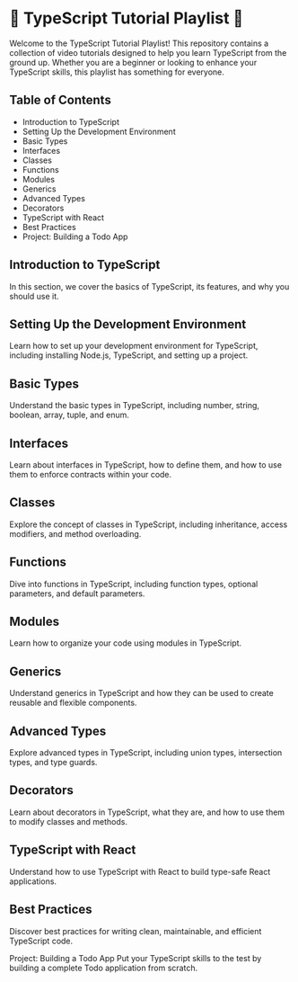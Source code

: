 # 🚀 TypeScript Tutorial Playlist 🧡
Welcome to the TypeScript Tutorial Playlist! This repository contains a collection of video tutorials designed to help you learn TypeScript from the ground up. Whether you are a beginner or looking to enhance your TypeScript skills, this playlist has something for everyone.

## Table of Contents
- Introduction to TypeScript
- Setting Up the Development Environment
- Basic Types
- Interfaces
- Classes
- Functions
- Modules
- Generics
- Advanced Types
- Decorators
- TypeScript with React
- Best Practices
- Project: Building a Todo App

## Introduction to TypeScript
In this section, we cover the basics of TypeScript, its features, and why you should use it.


## Setting Up the Development Environment
Learn how to set up your development environment for TypeScript, including installing Node.js, TypeScript, and setting up a project.

## Basic Types
Understand the basic types in TypeScript, including number, string, boolean, array, tuple, and enum.

## Interfaces
Learn about interfaces in TypeScript, how to define them, and how to use them to enforce contracts within your code.

## Classes
Explore the concept of classes in TypeScript, including inheritance, access modifiers, and method overloading.

## Functions
Dive into functions in TypeScript, including function types, optional parameters, and default parameters.

## Modules
Learn how to organize your code using modules in TypeScript.

## Generics
Understand generics in TypeScript and how they can be used to create reusable and flexible components.

## Advanced Types
Explore advanced types in TypeScript, including union types, intersection types, and type guards.

## Decorators
Learn about decorators in TypeScript, what they are, and how to use them to modify classes and methods.

## TypeScript with React
Understand how to use TypeScript with React to build type-safe React applications.

## Best Practices
Discover best practices for writing clean, maintainable, and efficient TypeScript code.

Project: Building a Todo App
Put your TypeScript skills to the test by building a complete Todo application from scratch.


